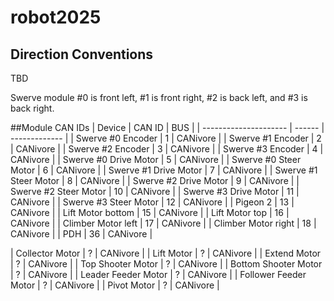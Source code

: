 # robot2025

## Direction Conventions
TBD

Swerve module #0 is front left, #1 is front right, #2 is back left, and #3 is back right.

##Module CAN IDs
| Device                | CAN ID |      BUS      |
| --------------------- | ------ | ------------- |
| Swerve #0 Encoder     |   1    |   CANivore    |
| Swerve #1 Encoder     |   2    |   CANivore    |
| Swerve #2 Encoder     |   3    |   CANivore    |
| Swerve #3 Encoder     |   4    |   CANivore    |
| Swerve #0 Drive Motor |   5    |   CANivore    |
| Swerve #0 Steer Motor |   6    |   CANivore    |
| Swerve #1 Drive Motor |   7    |   CANivore    |
| Swerve #1 Steer Motor |   8    |   CANivore    |
| Swerve #2 Drive Motor |   9    |   CANivore    |
| Swerve #2 Steer Motor |  10    |   CANivore    |
| Swerve #3 Drive Motor |  11    |   CANivore    |
| Swerve #3 Steer Motor |  12    |   CANivore    |
| Pigeon 2              |  13    |   CANivore    |
| Lift Motor bottom     |  15    |   CANivore    |
| Lift Motor top        |  16    |   CANivore    |
| Climber Motor left    |  17    |   CANivore    |
| Climber Motor right   |  18    |   CANivore    |
| PDH                   |  36    |   CANivore    |

| Collector Motor       |   ?    | CANivore |
| Lift Motor            |   ?    | CANivore |
| Extend Motor          |   ?    | CANivore |
| Top Shooter Motor     |   ?    | CANivore |
| Bottom Shooter Motor  |   ?    | CANivore |
| Leader Feeder Motor   |   ?    | CANivore |
| Follower Feeder Motor |   ?    | CANivore |
| Pivot Motor           |   ?    | CANivore |
